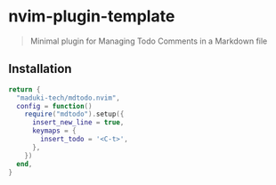 # nvim-plugin-template

> Minimal plugin for Managing Todo Comments in a Markdown file

## Installation

```lua
return {
  "maduki-tech/mdtodo.nvim",
  config = function()
    require("mdtodo").setup({
      insert_new_line = true,
      keymaps = {
        insert_todo = '<C-t>',
      },
    })
  end,
}
```

